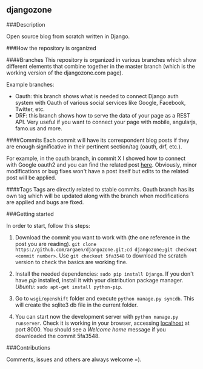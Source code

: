 ## djangozone


###Description

Open source blog from scratch written in Django.


###How the repository is organized

####Branches
This repository is organized in various branches which show different elements that combine together in the master branch (which is the working version of the djangozone.com page).

Example branches:

* Oauth: this branch shows what is needed to connect Django auth system with Oauth of various social services like Google, Facebook, Twitter, etc.
* DRF: this branch shows how to serve the data of your page as a REST API. Very useful if you want to connect your page with mobile, angularjs, famo.us and more.

####Commits
Each commit will have its correspondent blog posts if they are enough significative in their pertinent section/tag (oauth, drf, etc.). 

For example, in the oauth branch, in commit X I showed how to connect with Google oauth2 and you can find the related post [here](link). Obviously, minor modifications or bug fixes won't have a post itself but edits to the related post will be applied.


####Tags
Tags are directly related to stable commits. Oauth branch has its own tag which will be updated along with the branch when modifications are applied and bugs are fixed.


###Getting started

In order to start, follow this steps:

1. Download the commit you want to work with (the one reference in the post you are reading). `git clone https://github.com/argaen/djangozone.git;cd djangozone;git checkout <commit number>`. Use `git checkout 5fa3548` to download the scratch version to check the basics are working fine.

2. Install the needed dependencies: `sudo pip install Django`. If you don't have _pip_ installed, install it with your distribution package manager. _Ubuntu_: `sudo apt-get install python-pip`.

3. Go to `wsgi/openshift` folder and execute `python manage.py syncdb`. This will create the sqlite3 db file in the current folder.

4. You can start now the development server with `python manage.py runserver`. Check it is working in your browser, accessing [localhost](http://127.0.0.1/:8000) at port 8000. You should see a _Welcome home_ message if you downloaded the commit 5fa3548.


###Contributions

Comments, issues and others are always welcome =).



